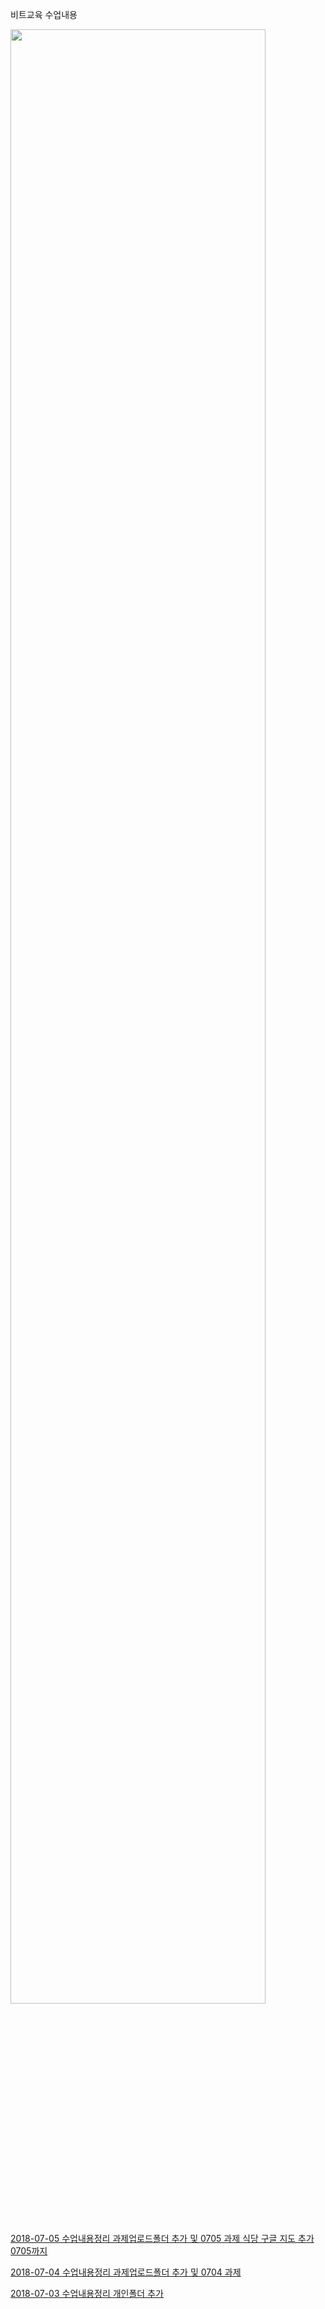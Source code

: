 비트교육 수업내용

<a href="https://www.google.com/maps/d/viewer?mid=1j9kTrMHrDFmilVhMwh3WRyLmt3ngL3gX&ll=37.49480366625676%2C127.02667779989872&z=14" title="오늘 뭐 먹지">

<img src="https://i.imgur.com/VEECYPq.png" width="90%"></img>

2018-07-05
  수업내용정리
  과제업로드폴더 추가 및 0705 과제
  식당 구글 지도 추가
  0705까지 

2018-07-04
  수업내용정리 
  과제업로드폴더 추가 및 0704 과제

2018-07-03
  수업내용정리
  개인폴더 추가
